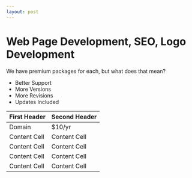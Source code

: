 ```yaml
---
layout: post
---
```


# Web Page Development, SEO, Logo Development

We have premium packages for each, but what does that mean?

* Better Support 
* More Versions
* More Revisions
* Updates Included

| First Header  | Second Header |
| ------------- | ------------- |
| Domain  | $10/yr |
| Content Cell  | Content Cell  |
| Content Cell  | Content Cell  |
| Content Cell  | Content Cell  |
| Content Cell  | Content Cell  |
